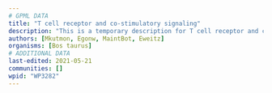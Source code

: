 ```yaml
---
# GPML DATA
title: "T cell receptor and co-stimulatory signaling"
description: "This is a temporary description for T cell receptor and co-stimulatory signaling"
authors: [Mkutmon, Egonw, MaintBot, Eweitz]
organisms: [Bos taurus]
# ADDITIONAL DATA
last-edited: 2021-05-21
communities: []
wpid: "WP3282"
---
```

